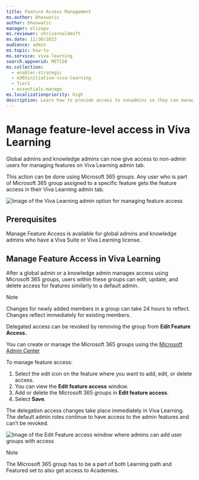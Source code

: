 ```yaml
---
title: Feature Access Management
ms.author: bhaswatic
author: bhaswatic
manager: elizapo
ms.reviewer: chrisarnoldmsft
ms.date: 11/30/2023
audience: admin
ms.topic: how-to
ms.service: viva-learning
search.appverid: MET150
ms.collection:
  - enabler-strategic
  - m365initiative-viva-learning
  - Tier1
  - essentials-manage
ms.localizationpriority: high
description: Learn how to provide access to nonadmins so they can manage features in Viva Learning.
---
```


# Manage feature-level access in Viva Learning


Global admins and knowledge admins can now give access to non-admin users for managing features on Viva Learning admin tab.

This action can be done using Microsoft 365 groups. Any user who is part of Microsoft 365 group assigned to a specific feature gets the feature access in their Viva Learning admin tab.

![Image of the Viva Learning admin option for managing feature access](../media/learning/feature-access-management-admin.png)

## Prerequisites

Manage Feature Access is available for global admins and knowledge admins who have a Viva Suite or Viva Learning license.

## Manage Feature Access in Viva Learning

After a global admin or a knowledge admin manages access using Microsoft 365 groups, users within these groups can edit, update, and delete access for features similarly to a default admin.

> [!NOTE]
> Changes for newly added members in a group can take 24 hours to reflect. Changes reflect immediately for existing members.

Delegated access can be revoked by removing the group from **Edit Feature Access.**

You can create or manage the Microsoft 365 groups using the [Microsoft Admin Center](/microsoft-365/admin/create-groups/manage-groups)

To manage feature access:

1. Select the edit icon on the feature where you want to add, edit, or delete access.
2. You can view the **Edit feature access** window.
3. Add or delete the Microsoft 365 groups in **Edit feature access**.
4. Select **Save**.

The delegation access changes take place immediately in Viva Learning. The default admin roles continue to have access to the admin features and can’t be revoked.

![Image of the Edit Feature access window where admins can add user groups with access](../media/learning/feature-access-management-edit-feature.png)


> [!NOTE]
> The Microsoft 365 group has to be a part of both Learning path and Featured set to also get access to Academies.
